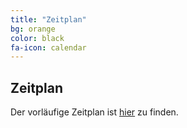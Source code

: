 ```yaml
---
title: "Zeitplan"
bg: orange
color: black
fa-icon: calendar
---
```


## Zeitplan

Der vorläufige Zeitplan ist <a href="schedule">hier</a> zu finden.